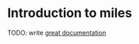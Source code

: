 # Introduction to miles

TODO: write [great documentation](http://jacobian.org/writing/great-documentation/what-to-write/)
